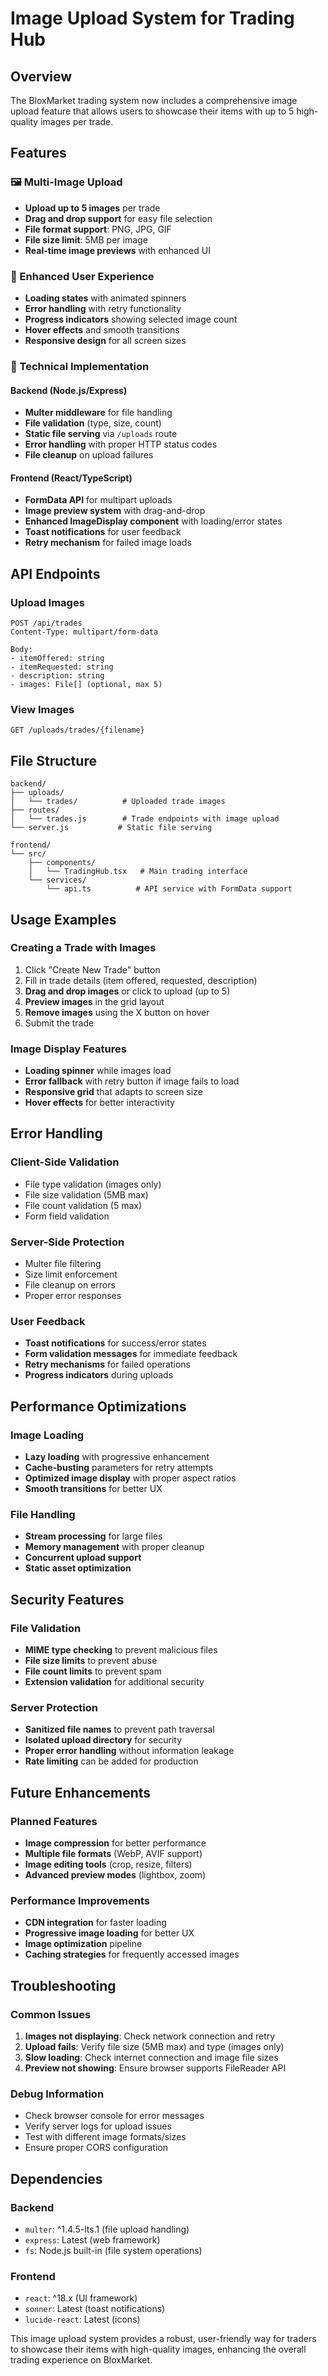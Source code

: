 # Image Upload System for Trading Hub

## Overview
The BloxMarket trading system now includes a comprehensive image upload feature that allows users to showcase their items with up to 5 high-quality images per trade.

## Features

### 🖼️ Multi-Image Upload
- **Upload up to 5 images** per trade
- **Drag and drop support** for easy file selection
- **File format support**: PNG, JPG, GIF
- **File size limit**: 5MB per image
- **Real-time image previews** with enhanced UI

### 🎨 Enhanced User Experience
- **Loading states** with animated spinners
- **Error handling** with retry functionality
- **Progress indicators** showing selected image count
- **Hover effects** and smooth transitions
- **Responsive design** for all screen sizes

### 🔧 Technical Implementation

#### Backend (Node.js/Express)
- **Multer middleware** for file handling
- **File validation** (type, size, count)
- **Static file serving** via `/uploads` route
- **Error handling** with proper HTTP status codes
- **File cleanup** on upload failures

#### Frontend (React/TypeScript)
- **FormData API** for multipart uploads
- **Image preview system** with drag-and-drop
- **Enhanced ImageDisplay component** with loading/error states
- **Toast notifications** for user feedback
- **Retry mechanism** for failed image loads

## API Endpoints

### Upload Images
```
POST /api/trades
Content-Type: multipart/form-data

Body:
- itemOffered: string
- itemRequested: string  
- description: string
- images: File[] (optional, max 5)
```

### View Images
```
GET /uploads/trades/{filename}
```

## File Structure
```
backend/
├── uploads/
│   └── trades/          # Uploaded trade images
├── routes/
│   └── trades.js        # Trade endpoints with image upload
└── server.js           # Static file serving

frontend/
└── src/
    ├── components/
    │   └── TradingHub.tsx   # Main trading interface
    └── services/
        └── api.ts          # API service with FormData support
```

## Usage Examples

### Creating a Trade with Images
1. Click "Create New Trade" button
2. Fill in trade details (item offered, requested, description)
3. **Drag and drop images** or click to upload (up to 5)
4. **Preview images** in the grid layout
5. **Remove images** using the X button on hover
6. Submit the trade

### Image Display Features
- **Loading spinner** while images load
- **Error fallback** with retry button if image fails to load
- **Responsive grid** that adapts to screen size
- **Hover effects** for better interactivity

## Error Handling

### Client-Side Validation
- File type validation (images only)
- File size validation (5MB max)
- File count validation (5 max)
- Form field validation

### Server-Side Protection
- Multer file filtering
- Size limit enforcement
- File cleanup on errors
- Proper error responses

### User Feedback
- **Toast notifications** for success/error states
- **Form validation messages** for immediate feedback
- **Retry mechanisms** for failed operations
- **Progress indicators** during uploads

## Performance Optimizations

### Image Loading
- **Lazy loading** with progressive enhancement
- **Cache-busting** parameters for retry attempts
- **Optimized image display** with proper aspect ratios
- **Smooth transitions** for better UX

### File Handling
- **Stream processing** for large files
- **Memory management** with proper cleanup
- **Concurrent upload support**
- **Static asset optimization**

## Security Features

### File Validation
- **MIME type checking** to prevent malicious files
- **File size limits** to prevent abuse
- **File count limits** to prevent spam
- **Extension validation** for additional security

### Server Protection
- **Sanitized file names** to prevent path traversal
- **Isolated upload directory** for security
- **Proper error handling** without information leakage
- **Rate limiting** can be added for production

## Future Enhancements

### Planned Features
- **Image compression** for better performance
- **Multiple file formats** (WebP, AVIF support)
- **Image editing tools** (crop, resize, filters)
- **Advanced preview modes** (lightbox, zoom)

### Performance Improvements
- **CDN integration** for faster loading
- **Progressive image loading** for better UX
- **Image optimization** pipeline
- **Caching strategies** for frequently accessed images

## Troubleshooting

### Common Issues
1. **Images not displaying**: Check network connection and retry
2. **Upload fails**: Verify file size (5MB max) and type (images only)
3. **Slow loading**: Check internet connection and image file sizes
4. **Preview not showing**: Ensure browser supports FileReader API

### Debug Information
- Check browser console for error messages
- Verify server logs for upload issues
- Test with different image formats/sizes
- Ensure proper CORS configuration

## Dependencies

### Backend
- `multer`: ^1.4.5-lts.1 (file upload handling)
- `express`: Latest (web framework)
- `fs`: Node.js built-in (file system operations)

### Frontend
- `react`: ^18.x (UI framework)
- `sonner`: Latest (toast notifications)
- `lucide-react`: Latest (icons)

This image upload system provides a robust, user-friendly way for traders to showcase their items with high-quality images, enhancing the overall trading experience on BloxMarket.